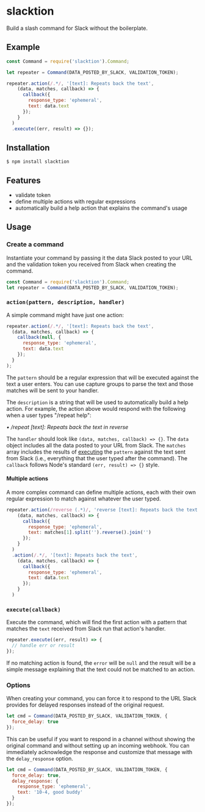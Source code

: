 # slacktion
Build a slash command for Slack without the boilerplate.

## Example
```js
const Command = require('slacktion').Command;

let repeater = Command(DATA_POSTED_BY_SLACK, VALIDATION_TOKEN);

repeater.action(/.*/, '[text]: Repeats back the text',
    (data, matches, callback) => {
      callback({
        response_type: 'ephemeral',
        text: data.text
      });
    }
  )
  .execute((err, result) => {});
```
## Installation
```
$ npm install slacktion
```
## Features
- validate token
- define multiple actions with regular expressions
- automatically build a help action that explains the command's usage

## Usage
### Create a command
Instantiate your command by passing it the data Slack posted to your URL and the validation token you received from Slack when creating the command.

```js
const Command = require('slacktion').Command;
let repeater = Command(DATA_POSTED_BY_SLACK, VALIDATION_TOKEN);
```

### `action(pattern, description, handler)`
A simple command might have just one action:

```js
repeater.action(/.*/, '[text]: Repeats back the text',
  (data, matches, callback) => {
    callback(null, {
      response_type: 'ephemeral',
      text: data.text
    });
  }
);
```

The `pattern` should be a regular expression that will be executed against the text a user enters. You can use capture groups to parse the text and those matches will be sent to your handler.

The `description` is a string that will be used to automatically build a help action. For example, the action above would respond with the following when a user types "/repeat help":

_• /repeat [text]: Repeats back the text in reverse_

The `handler` should look like `(data, matches, callback) => {}`. The `data` object includes all the data posted to your URL from Slack. The `matches` array includes the results of [executing](https://developer.mozilla.org/en-US/docs/Web/JavaScript/Reference/Global_Objects/RegExp/exec) the `pattern` against the text sent from Slack (i.e., everything that the user typed after the command). The `callback` follows Node's standard `(err, result) => {}` style.

#### Multiple actions
A more complex command can define multiple actions, each with their own regular expression to match against whatever the user typed.

```js
repeater.action(/reverse (.*)/, 'reverse [text]: Repeats back the text in reverse',
    (data, matches, callback) => {
      callback({
        response_type: 'ephemeral',
        text: matches[1].split('').reverse().join('')
      });
    }
  )
  .action(/.*/, '[text]: Repeats back the text',
    (data, matches, callback) => {
      callback({
        response_type: 'ephemeral',
        text: data.text
      });
    }
  )
```

### `execute(callback)`
Execute the command, which will find the first action with a pattern that matches the `text` received from Slack run that action's handler. 

```js
repeater.execute((err, result) => {
  // handle err or result
});
```

If no matching action is found, the `error` will be `null` and the result will be a simple message explaining that the text could not be matched to an action.

### Options
When creating your command, you can force it to respond to the URL Slack provides for delayed responses instead of the original request.
```js
let cmd = Command(DATA_POSTED_BY_SLACK, VALIDATION_TOKEN, {
  force_delay: true
});
```

This can be useful if you want to respond in a channel without showing the original command and without setting up an incoming webhook. You can immediately acknowledge the response and customize that message with the `delay_response` option.
```js
let cmd = Command(DATA_POSTED_BY_SLACK, VALIDATION_TOKEN, {
  force_delay: true,
  delay_response: {
    response_type: 'ephemeral',
    text: '10-4, good buddy'
  }
});
```


